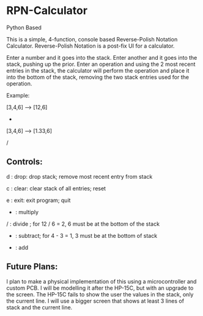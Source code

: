 # RPN-Calculator
Python Based

This is a simple, 4-function, console based Reverse-Polish Notation Calculator.
Reverse-Polish Notation is a post-fix UI for a calculator.

Enter a number and it goes into the stack. Enter another and it goes into the stack, pushing up the prior. Enter an operation and using the 2 most recent entries in the stack, the calculator will perform the operation and place it into the bottom of the stack, removing the two stack entries used for the operation.


Example:

[3,4,6]   ––>  [12,6]

*         

[3,4,6]   ––>  [1.33,6]

/        


## Controls:
d : drop: drop stack; remove most recent entry from stack

c : clear: clear stack of all entries; reset

e : exit: exit program; quit

* : multiply
  
/ : divide ; for 12 / 6 = 2, 6 must be at the bottom of the stack

- : subtract; for 4 - 3 = 1, 3 must be at the bottom of stack
  
+ : add


## Future Plans:
I plan to make a physical implementation of this using a microcontroller and custom PCB. I will be modelling it after the HP-15C, but with an upgrade to the screen. The HP-15C fails to show the user the values in the stack, only the  current line. I will use a bigger screen that shows at least 3 lines of stack and the current line.
